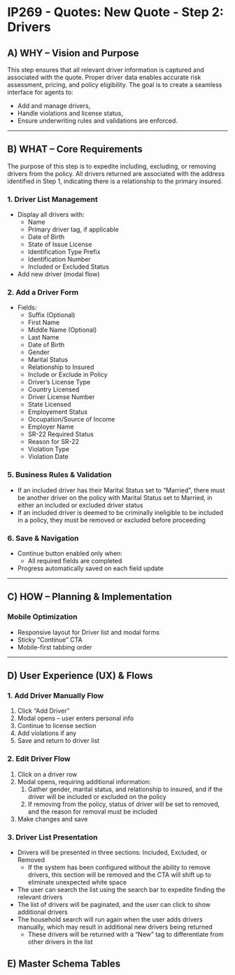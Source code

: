 # IP269 - Quotes: New Quote - Step 2: Drivers

## **A) WHY – Vision and Purpose**

This step ensures that all relevant driver information is captured and associated with the quote. Proper driver data enables accurate risk assessment, pricing, and policy eligibility. The goal is to create a seamless interface for agents to:

- Add and manage drivers,
- Handle violations and license status,
- Ensure underwriting rules and validations are enforced.

---

## **B) WHAT – Core Requirements**

The purpose of this step is to expedite including, excluding, or removing drivers from the policy. All drivers returned are associated with the address identified in Step 1, indicating there is a relationship to the primary insured.

### **1. Driver List Management**

- Display all drivers with:
    - Name
    - Primary driver tag, if applicable
    - Date of Birth
    - State of Issue License
    - Identification Type Prefix
    - Identification Number
    - Included or Excluded Status
- Add new driver (modal flow)

### **2. Add a Driver Form**

- Fields:
    - Suffix (Optional)
    - First Name
    - Middle Name (Optional)
    - Last Name
    - Date of Birth
    - Gender
    - Marital Status
    - Relationship to Insured
    - Include or Exclude in Policy
    - Driver’s License Type
    - Country Licensed
    - Driver License Number
    - State Licensed
    - Employement Status
    - Occupation/Source of Income
    - Employer Name
    - SR-22 Required Status
    - Reason for SR-22
    - Violation Type
    - Violation Date

### **5. Business Rules & Validation**

- If an included driver has their Marital Status set to “Married”, there must be another driver on the policy with Marital Status set to Married, in either an included or excluded driver status
- If an included driver is deemed to be criminally ineligible to be included in a policy, they must be removed or excluded before proceeding

### **6. Save & Navigation**

- Continue button enabled only when:
    - All required fields are completed
- Progress automatically saved on each field update

---

## **C) HOW – Planning & Implementation**

### **Mobile Optimization**

- Responsive layout for Driver list and modal forms
- Sticky “Continue” CTA
- Mobile-first tabbing order

---

## **D) User Experience (UX) & Flows**

### **1. Add Driver Manually Flow**

1. Click “Add Driver”
2. Modal opens – user enters personal info
3. Continue to license section
4. Add violations if any
5. Save and return to driver list

### **2. Edit Driver Flow**

1. Click on a driver row
2. Modal opens, requiring additional information:
    1. Gather gender, marital status, and relationship to insured, and if the driver will be included or excluded on the policy
    2. If removing from the policy, status of driver will be set to removed, and the reason for removal must be included
3. Make changes and save

### **3. Driver List Presentation**

- Drivers will be presented in three sections: Included, Excluded, or Removed
    - If the system has been configured without the ability to remove drivers, this section will be removed and the CTA will shift up to eliminate unexpected white space
- The user can search the list using the search bar to expedite finding the relevant drivers
- The list of drivers will be paginated, and the user can click to show additional drivers
- The household search will run again when the user adds drivers manually, which may result in additional new drivers being returned
    - These drivers will be returned with a “New” tag to differentiate from other drivers in the list

## **E) Master Schema Tables**